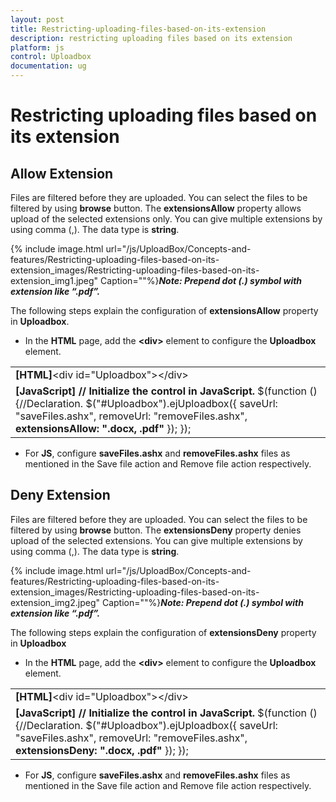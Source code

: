 ```yaml
---
layout: post
title: Restricting-uploading-files-based-on-its-extension
description: restricting uploading files based on its extension
platform: js
control: Uploadbox
documentation: ug
---
```


# Restricting uploading files based on its extension

## Allow Extension

Files are filtered before they are uploaded. You can select the files to be filtered by using **browse** button. The **extensionsAllow** property allows upload of the selected extensions only. You can give multiple extensions by using comma (,).  The data type is **string**.

{% include image.html url="/js/UploadBox/Concepts-and-features/Restricting-uploading-files-based-on-its-extension_images/Restricting-uploading-files-based-on-its-extension_img1.jpeg" Caption=""%}_**Note: Prepend dot (.) symbol with extension like “.pdf”.**_



The following steps explain the configuration of **extensionsAllow** property in **Uploadbox**. 

* In the **HTML** page, add the **&lt;div&gt;** element to configure the **Uploadbox** element.

<table>
<tr>
<td>
<b>[HTML]</b>&lt;div id="Uploadbox"&gt;&lt;/div&gt;</td></tr>
<tr>
<td>
<b>[JavaScript]</b>  <b>// Initialize the control in JavaScript.</b>  $(function () {//Declaration.            $("#Uploadbox").ejUploadbox({                saveUrl: "saveFiles.ashx",                removeUrl: "removeFiles.ashx",<b>                extensionsAllow: ".docx, .pdf"</b>            });         });</td></tr>
</table>


* For **JS**, configure **saveFiles.ashx** and **removeFiles.ashx** files as mentioned in the Save file action and Remove file action respectively. 

## Deny Extension

Files are filtered before they are uploaded. You can select the files to be filtered by using **browse** button. The **extensionsDeny** property denies upload of the selected extensions. You can give multiple extensions by using comma (,).  The data type is **string**.

{% include image.html url="/js/UploadBox/Concepts-and-features/Restricting-uploading-files-based-on-its-extension_images/Restricting-uploading-files-based-on-its-extension_img2.jpeg" Caption=""%}_**Note: Prepend dot (.) symbol with extension like “.pdf”.**_



The following steps explain the configuration of **extensionsDeny** property in **Uploadbox**

* In the **HTML** page, add the **&lt;div&gt;** element to configure the **Uploadbox** element.



<table>
<tr>
<td>
<b>[HTML]</b>&lt;div id="Uploadbox"&gt;&lt;/div&gt;</td></tr>
<tr>
<td>
<b>[JavaScript] </b><b> // Initialize the control in JavaScript.</b>  $(function () {//Declaration.            $("#Uploadbox").ejUploadbox({                saveUrl: "saveFiles.ashx",                removeUrl: "removeFiles.ashx",<b>                extensionsDeny: ".docx, .pdf"</b>            });         });</td></tr>
</table>


* For **JS**, configure **saveFiles.ashx** and **removeFiles.ashx** files as mentioned in the Save file action and Remove file action respectively. 

